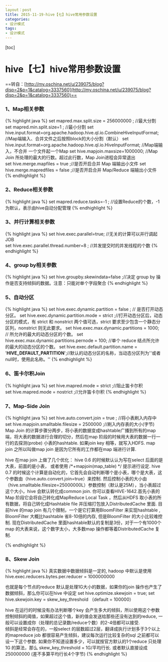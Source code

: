 ```yaml
---
layout：post
title: 2015-11-19-hive【七】hive常用参数设置
categories:
- 设计模式
tags:
- 设计模式
---
```

[toc]
# hive【七】hive常用参数设置
==转自：[http://my.oschina.net/u/239075/blog?disp=2&p=1&catalog=3337560](http://my.oschina.net/u/239075/blog?disp=2&p=1&catalog=3337560)==

### 1、Map相关参数

{% highlight java %}
set mapred.max.split.size = 256000000 ; //最大分割
set mapred.min.split.size=1 ; //最小分割
set hive.input.format=org.apache.hadoop.hive.ql.io.CombineHiveInputFormat; //Map端输入、合并文件之后按照block的大小分割（默认）
set hive.input.format=org.apache.hadoop.hive.ql.io.HiveInputFormat; //Map端输入，不合并 一个文件起一个Map
set hive.mapjoin.maxsize=1000000; //Map Join 所处理的最大的行数。超过此行数，Map Join进程会异常退出  
set hive.merge.mapfiles = true ;//是否开启合并 Map 端输出小文件
set hive.merge.mapredfiles = false ;//是否开启合并 Map/Reduce 端输出小文件
{% endhighlight %}

### 2、Reduce相关参数

{% highlight java %}
set mapred.reduce.tasks=-1 ; //设置Reduce的个数，-1为默认，表示由hive自动分配管理
{% endhighlight %}

### 3、并行计算相关参数

{% highlight java %}
set hive.exec.parallel=true;  //无关的计算可以并行调起JOB  
set hive.exec.parallel.thread.number=8 ; //并发提交时的并发线程的个数
{% endhighlight %}

### 4、group by相关参数

{% highlight java %}
set hive.groupby.skewindata=false ;//决定 group by 操作是否支持倾斜的数据。注意：只能对单个字段聚合
{% endhighlight %}

### 5、自动分区

{% highlight java %}
set hive.exec.dynamic.partition = false ; // 是否打开动态分区。 
set hive.exec.dynamic.partition.mode = strict ;//打开动态分区后，动态分区的模式，有 strict 和 nonstrict 两个值可选，strict 要求至少包含一个静态分区列，nonstrict 则无此要求。 
set hive.exec.max.dynamic.partitions = 1000; // 所允许的最大的动态分区的个数。 
set hive.exec.max.dynamic.partitions.pernode = 100; //单个 reduce 结点所允许的最大的动态分区的个数。 
set hive.exec.default.partition.name = '__HIVE_DEFAULT_PARTITION__';//默认的动态分区的名称，当动态分区列为''或者null时，使用此名称。''
{% endhighlight %}
### 6、笛卡尔积Join

{% highlight java %}
set hive.mapred.mode = strict ;//阻止笛卡尔积    
set hive.mapred.mode = nostrict ;//允许笛卡尔积
{% endhighlight %}
### 7、Map-Side Join

{% highlight java %}
set hive.auto.convert.join = true ; //将小表刷入内存中  
set hive.mapjoin.smalltable.filesize = 2500000 ;//刷入内存表的大小(字节)  
Map Join 的计算步骤分两步，将小表的数据变成hashtable广播到所有的map 端，将大表的数据进行合理的切分，然后在map 阶段的时候用大表的数据一行一行的去探测(probe) 小表的hashtable. 如果join key 相等，就写入HDFS.
map join 之所以叫做map join 是因为它所有的工作都在map 端进行计算.

hive 在map join 上做了几个优化：
hive 0.6 的时候默认认为写在select 后面的是大表，前面的是小表， 或者使用 /*+mapjoin(map_table) */ 提示进行设定. 
hive 0.7 的时候这个计算是自动化的，它首先会自动判断哪个是小表，哪个是大表，这个参数由（hive.auto.convert.join=true）来控制. 然后控制小表的大小由（hive.smalltable.filesize=25000000L）参数控制（默认是25M），当小表超过这个大小，hive 会默认转化成common join. 
你可以查看HIVE-1642.首先小表的Map 阶段它会将自己转化成MapReduce Local Task ，然后从HDFS 取小表的所有数据，将自己转化成Hashtable file 并压缩打包放入DistributedCache 里面.
目前hive 的map join 有几个限制，一个是它打算用BloomFilter 来实现hashtable , BloomFilter 大概比hashtable 省8-10倍的内存, 但是BloomFilter 的大小比较难控制.
现在DistributedCache 里面hashtable默认的复制是3份，对于一个有1000个map 的大表来说，这个数字太小，大多数map 操作都等着DistributedCache 复制.

{% endhighlight %}
### 8、Skew Join

{% highlight java %}
真实数据中数据倾斜是一定的, hadoop 中默认是使用
hive.exec.reducers.bytes.per.reducer = 1000000000

也就是每个节点的reduce 默认是处理1G大小的数据，如果你的join 操作也产生了数据倾斜，那么你可以在hive 中设定
set hive.optimize.skewjoin = true;
set hive.skewjoin.key = skew_key_threshold （default = 100000）

hive 在运行的时候没有办法判断哪个key 会产生多大的倾斜，所以使用这个参数控制倾斜的阈值，如果超过这个值，新的值会发送给那些还没有达到的reduce, 一般可以设置成你（处理的总记录数/reduce个数）的2-4倍都可以接受.  
倾斜是经常会存在的，一般select 的层数超过2层，翻译成执行计划多于3个以上的mapreduce job 都很容易产生倾斜，建议每次运行比较复杂的sql 之前都可以设一下这个参数. 如果你不知道设置多少，可以就按官方默认的1个reduce 只处理1G 的算法，那么  skew_key_threshold  = 1G/平均行长. 或者默认直接设成250000000 (差不多算平均行长4个字节)
{% endhighlight %}
